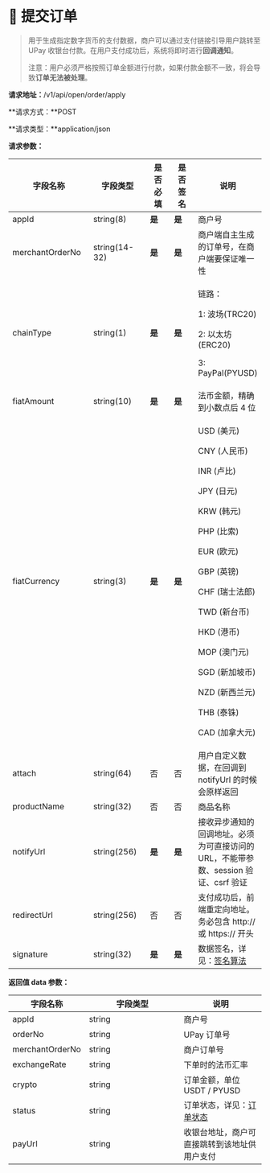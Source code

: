 # 🛒 提交订单

> 用于生成指定数字货币的支付数据，商户可以通过支付链接引导用户跳转至 UPay 收银台付款。在用户支付成功后，系统将即时进行**回调通知**。
>
> 注意：用户必须严格按照订单金额进行付款，如果付款金额不一致，将会导致**订单无法被处理**。

**请求地址：**/v1/api/open/order/apply

**请求方式：**POST

**请求类型：**application/json

**请求参数：**

<table><thead><tr><th width="180">字段名称</th><th width="140">字段类型</th><th width="97">是否必填</th><th width="98">是否签名</th><th>说明</th></tr></thead><tbody><tr><td>appId</td><td>string(8)</td><td><strong>是</strong></td><td><strong>是</strong></td><td>商户号</td></tr><tr><td>merchantOrderNo</td><td>string(14-32)</td><td><strong>是</strong></td><td><strong>是</strong></td><td>商户端自主生成的订单号，在商户端要保证唯一性</td></tr><tr><td>chainType</td><td>string(1)</td><td><strong>是</strong></td><td><strong>是</strong></td><td><p>链路：</p><p>1: 波场(TRC20) </p><p>2: 以太坊(ERC20)</p><p>3: PayPal(PYUSD)  </p></td></tr><tr><td>fiatAmount</td><td>string(10)</td><td><strong>是</strong></td><td><strong>是</strong></td><td>法币金额，精确到小数点后 4 位</td></tr><tr><td>fiatCurrency</td><td>string(3)</td><td><strong>是</strong></td><td><strong>是</strong></td><td><p>USD (美元)</p><p>CNY (人民币)</p><p>INR (卢比)</p><p>JPY (日元)</p><p>KRW (韩元)</p><p>PHP (比索)</p><p>EUR (欧元)</p><p>GBP (英镑)</p><p>CHF (瑞士法郎)</p><p>TWD (新台币)</p><p>HKD (港币)</p><p>MOP (澳门元)</p><p>SGD (新加坡币)</p><p>NZD (新西兰元)</p><p>THB (泰铢)</p><p>CAD (加拿大元)</p></td></tr><tr><td>attach</td><td>string(64)</td><td>否</td><td>否</td><td>用户自定义数据，在回调到  notifyUrl 的时候会原样返回</td></tr><tr><td>productName</td><td>string(32)</td><td>否</td><td>否</td><td>商品名称</td></tr><tr><td>notifyUrl</td><td>string(256)</td><td><strong>是</strong></td><td><strong>是</strong></td><td>接收异步通知的回调地址。必须为可直接访问的 URL，不能带参数、session 验证、csrf 验证</td></tr><tr><td>redirectUrl</td><td>string(256)</td><td>否</td><td>否</td><td>支付成功后，前端重定向地址。务必包含 http:// 或 https:// 开头</td></tr><tr><td>signature</td><td>string(32)</td><td><strong>是</strong></td><td><strong>是</strong></td><td>数据签名，详见：<a href="../introduction/signature.md">签名算法</a></td></tr></tbody></table>

**返回值 data 参数：**

<table><thead><tr><th>字段名称</th><th width="172.66666666666666">字段类型</th><th>说明</th></tr></thead><tbody><tr><td>appId</td><td>string</td><td>商户号</td></tr><tr><td>orderNo</td><td>string</td><td>UPay 订单号</td></tr><tr><td>merchantOrderNo</td><td>string</td><td>商户订单号</td></tr><tr><td>exchangeRate</td><td>string</td><td>下单时的法币汇率</td></tr><tr><td>crypto</td><td>string</td><td>订单金额，单位 USDT / PYUSD</td></tr><tr><td>status</td><td>string</td><td>订单状态，详见：<a href="broken-reference">订单状态</a></td></tr><tr><td>payUrl</td><td>string</td><td>收银台地址，商户可直接跳转到该地址供用户支付</td></tr></tbody></table>
